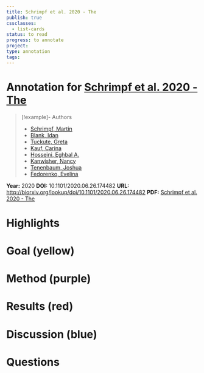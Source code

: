 ```yaml
---
title: Schrimpf et al. 2020 - The
publish: true
cssclasses:
  - list-cards
status: to read
progress: to annotate
project:
type: annotation
tags:
---
```

# Annotation for [Schrimpf et al. 2020 - The](Papers/References/Schrimpf%20et%20al.%202020%20-%20The)

> [!example]- Authors
> - [Schrimpf, Martin](Schrimpf%2C%20Martin)
> - [Blank, Idan](Blank%2C%20Idan)
> - [Tuckute, Greta](Tuckute%2C%20Greta)
> - [Kauf, Carina](Kauf%2C%20Carina)
> - [Hosseini, Eghbal A.](Hosseini%2C%20Eghbal%20A.)
> - [Kanwisher, Nancy](Kanwisher%2C%20Nancy)
> - [Tenenbaum, Joshua](Tenenbaum%2C%20Joshua)
> - [Fedorenko, Evelina](Fedorenko%2C%20Evelina)

**Year:** 2020
**DOI:** 10.1101/2020.06.26.174482
**URL:** http://biorxiv.org/lookup/doi/10.1101/2020.06.26.174482
**PDF:** [Schrimpf et al. 2020 - The](Papers/PDFs/Schrimpf%20et%20al.%202020%20-%20The%20neural%20architecture%20of%20language%20Integrative%20modeling%20converges%20on%20predictive%20processing.pdf)

# Highlights


# Goal (yellow)


# Method (purple)


# Results (red)


# Discussion (blue)


# Questions

